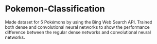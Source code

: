# Pokemon-Classification
Made dataset for 5 Pokémons by using the Bing Web Search API. Trained both dense and convolutional neural networks to show the performance difference between the regular dense networks and convolutional neural networks.
